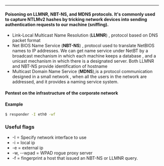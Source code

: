 #
***
#### Poisoning on LLMNR, NBT-NS, and MDNS protocols. It's commonly used to capture NTLMv2 hashes by tricking network devices into sending authentication requests to our machine (sniffing).
* Link-Local Multicast Name Resolution (**LLMNR**) , protocol based on DNS packet format 
* Net BIOS Name Service (**NBT-NS**) , protocol used to translate NetBIOS names to IP addresses. We can get name service under NetBT by a broadcast mechanism in which each machine keeps a database , and a unicast mechanism in which there is a designated server. Both LLMNR and NBT-NS provide identification of hostname
* Multicast Domain Name Service (**MDNS**),is a protocol communication designed in a small network , when all the users in the network are addressed, and it provides a naming service system.
#### Pentest on the infrastructure of the corporate network

#### Example
```bash
$ responder -I eth0 -wf
```


### Useful flags
* -I = Specify network interface to use
* -i  = local ip
* -e  = external ip
* -w, --wpad = WPAD rogue proxy server
* -f = fingerprint a host that issued an NBT-NS or LLMNR query.